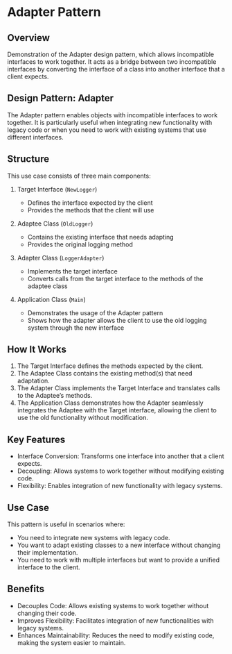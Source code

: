 # Adapter Pattern

## Overview
Demonstration of the Adapter design pattern, which allows incompatible interfaces to work together. It acts as a bridge between two incompatible interfaces by converting the interface of a class into another interface that a client expects.

## Design Pattern: Adapter
The Adapter pattern enables objects with incompatible interfaces to work together. It is particularly useful when integrating new functionality with legacy code or when you need to work with existing systems that use different interfaces.

## Structure
This use case consists of three main components:

1. Target Interface (`NewLogger`)
   - Defines the interface expected by the client
   - Provides the methods that the client will use

2. Adaptee Class (`OldLogger`)
   - Contains the existing interface that needs adapting
   - Provides the original logging method

3. Adapter Class (`LoggerAdapter`)
   - Implements the target interface
   - Converts calls from the target interface to the methods of the adaptee class

4. Application Class (`Main`)
   - Demonstrates the usage of the Adapter pattern
   - Shows how the adapter allows the client to use the old logging system through the new interface

## How It Works
1. The Target Interface defines the methods expected by the client.
2. The Adaptee Class contains the existing method(s) that need adaptation.
3. The Adapter Class implements the Target Interface and translates calls to the Adaptee’s methods.
4. The Application Class demonstrates how the Adapter seamlessly integrates the Adaptee with the Target interface, allowing the client to use the old functionality without modification.

## Key Features
- Interface Conversion: Transforms one interface into another that a client expects.
- Decoupling: Allows systems to work together without modifying existing code.
- Flexibility: Enables integration of new functionality with legacy systems.

## Use Case
This pattern is useful in scenarios where:
- You need to integrate new systems with legacy code.
- You want to adapt existing classes to a new interface without changing their implementation.
- You need to work with multiple interfaces but want to provide a unified interface to the client.

## Benefits
- Decouples Code: Allows existing systems to work together without changing their code.
- Improves Flexibility: Facilitates integration of new functionalities with legacy systems.
- Enhances Maintainability: Reduces the need to modify existing code, making the system easier to maintain.
